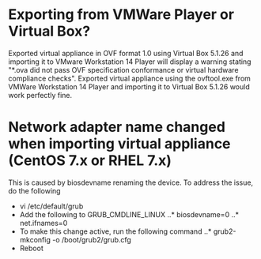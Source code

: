 # Exporting from VMWare Player or Virtual Box?
Exported virtual appliance in OVF format 1.0 using Virtual Box 5.1.26 and importing it to VMware Workstation 14 Player will display a warning stating "*.ova did not pass OVF specification conformance or virtual hardware compliance checks".
Exported virtual appliance using the ovftool.exe from VMWare Workstation 14 Player and importing it to Virtual Box 5.1.26 would work perfectly fine.

# Network adapter name changed when importing virtual appliance (CentOS 7.x or RHEL 7.x)
This is caused by biosdevname renaming the device.  To address the issue, do the following
* vi /etc/default/grub
* Add the following to GRUB_CMDLINE_LINUX
..* biosdevname=0
..* net.ifnames=0
* To make this change active, run the following command
..* grub2-mkconfig -o /boot/grub2/grub.cfg
* Reboot 
